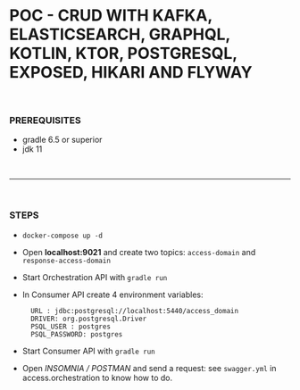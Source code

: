 # POC - CRUD WITH KAFKA, ELASTICSEARCH, GRAPHQL, KOTLIN, KTOR, POSTGRESQL, EXPOSED, HIKARI AND FLYWAY


<br> 

### PREREQUISITES

- gradle 6.5 or superior
- jdk 11

<br>

----

<br>

### STEPS


- `docker-compose up -d`
- Open **localhost:9021** and create two topics: `access-domain` and `response-access-domain`
- Start Orchestration API with `gradle run` 
- In Consumer API create 4 environment variables:

        URL : jdbc:postgresql://localhost:5440/access_domain
        DRIVER: org.postgresql.Driver
        PSQL_USER : postgres
        PSQL_PASSWORD: postgres

- Start Consumer API with `gradle run`
- Open *INSOMNIA / POSTMAN* and send a request: see `swagger.yml` in access.orchestration to know how to do.

